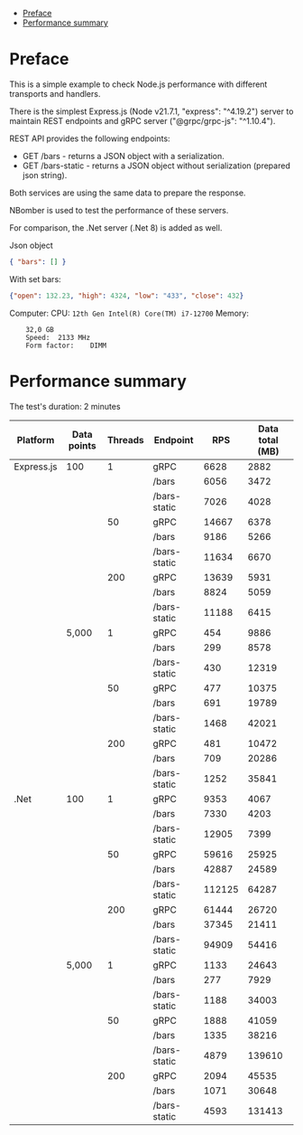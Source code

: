 <!-- TOC -->
* [Preface](#preface)
* [Performance summary](#performance-summary)
<!-- TOC -->

# Preface
This is a simple example to check Node.js performance with different transports and handlers.

There is the simplest Express.js (Node v21.7.1, "express": "^4.19.2") server to maintain REST endpoints and gRPC server ("@grpc/grpc-js": "^1.10.4").

REST API provides the following endpoints:
- GET /bars - returns a JSON object with a serialization.
- GET /bars-static - returns a JSON object without serialization (prepared json string).

Both services are using the same data to prepare the response.

NBomber is used to test the performance of these servers.

For comparison, the .Net server (.Net 8) is added as well.

Json object
```json
{ "bars": [] }
```
With set bars: 
```json
{"open": 132.23, "high": 4324, "low": "433", "close": 432}
```

Computer:
CPU: `12th Gen Intel(R) Core(TM) i7-12700`
Memory:
```
	32,0 GB
	Speed:	2133 MHz
	Form factor:	DIMM
```

# Performance summary
The test's duration: 2 minutes

| Platform   | Data points | Threads | Endpoint     | RPS    | Data total (MB) |
|------------|-------------|---------|--------------|--------|-----------------|
| Express.js | 100         | 1       | gRPC         | 6628   | 2882            |
|            |             |         | /bars        | 6056   | 3472            |
|            |             |         | /bars-static | 7026   | 4028            |
|            |             | 50      | gRPC         | 14667  | 6378            |
|            |             |         | /bars        | 9186   | 5266            |
|            |             |         | /bars-static | 11634  | 6670            |
|            |             | 200     | gRPC         | 13639  | 5931            |
|            |             |         | /bars        | 8824   | 5059            |
|            |             |         | /bars-static | 11188  | 6415            |
|            | 5,000       | 1       | gRPC         | 454    | 9886            |
|            |             |         | /bars        | 299    | 8578            |
|            |             |         | /bars-static | 430    | 12319           |
|            |             | 50      | gRPC         | 477    | 10375           |
|            |             |         | /bars        | 691    | 19789           |
|            |             |         | /bars-static | 1468   | 42021           |
|            |             | 200     | gRPC         | 481    | 10472           |
|            |             |         | /bars        | 709    | 20286           |
|            |             |         | /bars-static | 1252   | 35841           |
| .Net       | 100         | 1       | gRPC         | 9353   | 4067            |
|            |             |         | /bars        | 7330   | 4203            |
|            |             |         | /bars-static | 12905  | 7399            |
|            |             | 50      | gRPC         | 59616  | 25925           |
|            |             |         | /bars        | 42887  | 24589           |
|            |             |         | /bars-static | 112125 | 64287           |
|            |             | 200     | gRPC         | 61444  | 26720           |
|            |             |         | /bars        | 37345  | 21411           |
|            |             |         | /bars-static | 94909  | 54416           |
|            | 5,000       | 1       | gRPC         | 1133   | 24643           |
|            |             |         | /bars        | 277    | 7929            |
|            |             |         | /bars-static | 1188   | 34003           |
|            |             | 50      | gRPC         | 1888   | 41059           |
|            |             |         | /bars        | 1335   | 38216           |
|            |             |         | /bars-static | 4879   | 139610          |
|            |             | 200     | gRPC         | 2094   | 45535           |
|            |             |         | /bars        | 1071   | 30648           |
|            |             |         | /bars-static | 4593   | 131413          |
